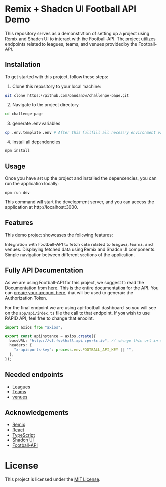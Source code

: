 # Remix + Shadcn UI Football API Demo

This repository serves as a demonstration of setting up a project using Remix and Shadcn UI to interact with the Football-API. The project utilizes endpoints related to leagues, teams, and venues provided by the Football-API.

## Installation

To get started with this project, follow these steps:

1. Clone this repository to your local machine:

```bash
git clone https://github.com/pandanow/challenge-page.git
```

2. Navigate to the project directory

```bash
cd challenge-page
```

3. generate .env variables

```bash
cp .env.template .env # After this fullfill all necesary environment variables
```

4. Install all dependencies

```bash
npm install
```

## Usage

Once you have set up the project and installed the dependencies, you can run the application locally:

```bash
npm run dev

```

This command will start the development server, and you can access the application at http://localhost:3000.

## Features

This demo project showcases the following features:

Integration with Football-API to fetch data related to leagues, teams, and venues.
Displaying fetched data using Remix and Shadcn UI components.
Simple navigation between different sections of the application.

## Fully API Documentation

As we are using Football-API for this project, we suggest to read the Documentation from [here](https://www.api-football.com/documentation-v3). This is the entire documentation for the API.
You can [create your account here](https://dashboard.api-football.com/register), that will be used to generate the Authorization Token.

For the final endpoint we are using api-football dashboard, so you will see on the `app/api/index.ts` file the call to that endpoint. If you wish to use RAPID API, feel free to change that enpoint.

```ts
import axios from "axios";

export const apiInstance = axios.create({
  baseURL: "https://v3.football.api-sports.io", // change this url in case of using Rapid API
  headers: {
    "x-apisports-key": process.env.FOOTBALL_API_KEY || "",
  },
});
```

## Needed endpoints

- [Leagues](https://www.api-football.com/documentation-v3#tag/Leagues)
- [Teams](https://www.api-football.com/documentation-v3#tag/Teams)
- [venues](https://www.api-football.com/documentation-v3#tag/Venues)

## Acknowledgements

- [Remix](https://remix.run/docs/en/main/start/quickstart)
- [React](https://es.react.dev/)
- [TypeScript](https://www.typescriptlang.org/docs/)
- [Shadcn UI](https://ui.shadcn.com/docs)
- [Football-API](https://www.api-football.com/documentation-v3#section/Introduction)

# License

This project is licensed under the [MIT License](./LICENSE).
